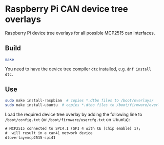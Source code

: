 # Raspberry Pi CAN device tree overlays

Raspberry Pi device tree overlays for all possible MCP2515 can interfaces.


## Build

```sh
make
```

You need to have the device tree compiler `dtc` installed, e.g. `dnf install dtc`.


## Use

```sh
sudo make install-raspbian  # copies *.dtbo files to /boot/overlays/
sudo make install-ubuntu  # copies *.dtbo files to /boot/firmware/overlays/
```

Load the required device tree overlay by adding the following line
to `/boot/config.txt` (or `/boot/firmware/usercfg.txt` on Ubuntu):

```txt
# MCP2515 connected to SPI4.1 (SPI 4 with CE (chip enable) 1);
#  will result in a can41 network device
dtoverlay=mcp2515-spi41
```
